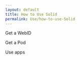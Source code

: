 ```yaml
---
layout: default
title: How to Use Solid
permalink: Use/how-to-use-Solid
---
```


Get a WebID

Get a Pod

Use apps
